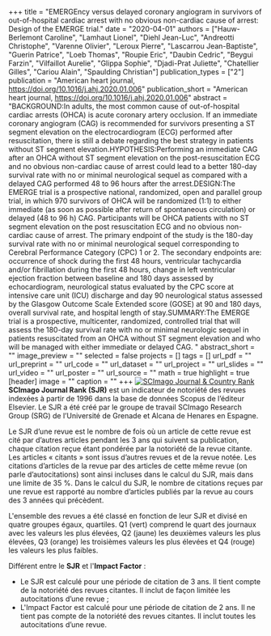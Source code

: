 +++
title = "EMERGEncy versus delayed coronary angiogram in survivors of out-of-hospital cardiac arrest with no obvious non-cardiac cause of arrest: Design of the EMERGE trial."
date = "2020-04-01"
authors = ["Hauw-Berlemont Caroline", "Lamhaut Lionel", "Diehl Jean-Luc", "Andreotti Christophe", "Varenne Olivier", "Leroux Pierre", "Lascarrou Jean-Baptiste", "Guerin Patrice", "Loeb Thomas", "Roupie Eric", "Daubin Cedric", "Beygui Farzin", "Vilfaillot Aurelie", "Glippa Sophie", "Djadi-Prat Juliette", "Chatellier Gilles", "Cariou Alain", "Spaulding Christian"]
publication_types = ["2"]
publication = "American heart journal, https://doi.org/10.1016/j.ahj.2020.01.006"
publication_short = "American heart journal, https://doi.org/10.1016/j.ahj.2020.01.006"
abstract = "BACKGROUND:In adults, the most common cause of out-of-hospital cardiac arrests (OHCA) is acute coronary artery occlusion. If an immediate coronary angiogram (CAG) is recommended for survivors presenting a ST segment elevation on the electrocardiogram (ECG) performed after resuscitation, there is still a debate regarding the best strategy in patients without ST segment elevation.HYPOTHESIS:Performing an immediate CAG after an OHCA without ST segment elevation on the post-resuscitation ECG and no obvious non-cardiac cause of arrest could lead to a better 180-day survival rate with no or minimal neurological sequel as compared with a delayed CAG performed 48 to 96 hours after the arrest.DESIGN:The EMERGE trial is a prospective national, randomized, open and parallel group trial, in which 970 survivors of OHCA will be randomized (1:1) to either immediate (as soon as possible after return of spontaneous circulation) or delayed (48 to 96 h) CAG. Participants will be OHCA patients with no ST segment elevation on the post resuscitation ECG and no obvious non-cardiac cause of arrest. The primary endpoint of the study is the 180-day survival rate with no or minimal neurological sequel corresponding to Cerebral Performance Category (CPC) 1 or 2. The secondary endpoints are: occurrence of shock during the first 48 hours, ventricular tachycardia and/or fibrillation during the first 48 hours, change in left ventricular ejection fraction between baseline and 180 days assessed by echocardiogram, neurological status evaluated by the CPC score at intensive care unit (ICU) discharge and day 90 neurological status assessed by the Glasgow Outcome Scale Extended score (GOSE) at 90 and 180 days, overall survival rate, and hospital length of stay.SUMMARY:The EMERGE trial is a prospective, multicenter, randomized, controlled trial that will assess the 180-day survival rate with no or minimal neurologic sequel in patients resuscitated from an OHCA without ST segment elevation and who will be managed with either immediate or delayed CAG. "
abstract_short = ""
image_preview = ""
selected = false
projects = []
tags = []
url_pdf = ""
url_preprint = ""
url_code = ""
url_dataset = ""
url_project = ""
url_slides = ""
url_video = ""
url_poster = ""
url_source = ""
math = true
highlight = true
[header]
image = ""
caption = ""
+++
<a href="https://www.scimagojr.com/journalsearch.php?q=22414&amp;tip=sid&amp;exact=no" title="SCImago Journal &amp; Country Rank"><img border="0" src="https://www.scimagojr.com/journal_img.php?id=22414" alt="SCImago Journal &amp; Country Rank"  /></a>
**SCImago Journal Rank (SJR)** est un indicateur de notoriété des revues indexées à partir de 1996 dans la base de données Scopus de l’éditeur Elsevier. Le SJR a été créé par le groupe de travail SCImago Research Group (SRG) de l’Université de Grenade et Alcana de Henares en Espagne.  
  
Le SJR d’une revue est le nombre de fois où un article de cette revue est cité par d’autres articles pendant les 3 ans qui suivent sa publication, chaque citation reçue étant pondérée par la notoriété de la revue citante. Les articles « citants » sont issus d’autres revues et de la revue notée. Les citations d’articles de la revue par des articles de cette même revue (on parle d’autocitations) sont ainsi incluses dans le calcul du SJR, mais dans une limite de 35 %. Dans le calcul du SJR, le nombre de citations reçues par une revue est rapporté au nombre d’articles publiés par la revue au cours des 3 années qui précèdent.  
  
L'ensemble des revues a été classé en fonction de leur SJR et divisé en quatre groupes égaux, quartiles. Q1 (vert) comprend le quart des journaux avec les valeurs les plus élevées, Q2 (jaune) les deuxièmes valeurs les plus élevées, Q3 (orange) les troisièmes valeurs les plus élevées et Q4 (rouge) les valeurs les plus faibles.  
  
Différent entre le **SJR** et l'**Impact Factor** :  
- Le SJR est calculé pour une période de citation de 3 ans. Il tient compte de la notoriété des revues citantes. Il inclut de façon limitée les autocitations d’une revue ;  
- L'Impact Factor est calculé pour une période de citation de 2 ans. Il ne tient pas compte de la notoriété des revues citantes. Il inclut toutes les autocitations d’une revue.
